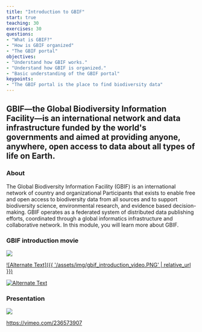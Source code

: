 ```yaml
---
title: "Introduction to GBIF"
start: true
teaching: 30
exercises: 30
questions:
- "What is GBIF?"
- "How is GBIF organized"
- "The GBIF portal"
objectives:
- "Understand how GBIF works."
- "Understand how GBIF is organized."
- "Basic understanding of the GBIF portal"
keypoints:
- "The GBIF portal is the place to find biodiversity data"
---
```


## GBIF—the Global Biodiversity Information Facility—is an international network and data infrastructure funded by the world's governments and aimed at providing anyone, anywhere, open access to data about all types of life on Earth.

### About

The Global Biodiversity Information Facility (GBIF) is an international network of country and organizational Participants that exists to enable free and open access to biodiversity data from all sources and to support biodiversity science, environmental research, and evidence based decision-making. GBIF operates as a federated system of distributed data publishing efforts, coordinated through a global informatics infrastructure and collaborative network. In this module, you will learn more about GBIF.

### GBIF introduction movie


<a href="https://vimeo.com/236573907">
    <img src="{{ '/assets/img/gbif_introduction_video.PNG' | relative_url }}">
  </a>

[![Alternate Text]({{ '/assets/img/gbif_introduction_video.PNG' | relative_url }})]({[video-url](https://vimeo.com/236573907)} "introduction")

<a href="https://vimeo.com/236573907" title="Link Title">
<img src="{{ '/assets/img/gbif_introduction_video.PNG' | relative_url }}" alt="Alternate Text" />
</a>


### Presentation

<a href="https://docs.google.com/presentation/d/1YsztuD-W4nIcDx0bOOdGFyVjskGxsXQ7hfBZseuIdyo/edit?usp=sharing">
    <img src="{{ '/assets/img/gbif_introduction.PNG' | relative_url }}">
  </a>



https://vimeo.com/236573907

